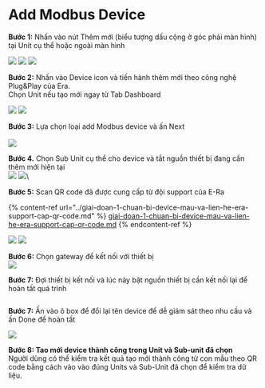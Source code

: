 # Add Modbus Device

**Bước 1:** Nhấn vào nút Thêm mới (biểu tượng dấu cộng ở góc phải màn hình) tại Unit cụ thể hoặc ngoài màn hình

![](<../../../../.gitbook/assets/image (66).png>)    ![](<../../../../.gitbook/assets/image (6).png>)   ![](<../../../../.gitbook/assets/image (73).png>)

**Bước 2:** Nhấn vào Device icon và tiến hành thêm mới theo công nghệ Plug\&Play của Era. \
Chọn Unit nếu tạo mới ngay từ Tab Dashboard

![](<../../../../.gitbook/assets/image (52).png>)        ![](<../../../../.gitbook/assets/image (2) (1).png>)

**Bước 3:** Lựa chọn loại add Modbus device và ấn Next\
\
![](<../../../../.gitbook/assets/image (21).png>)

**Bước 4.** Chọn Sub Unit cụ thể cho device và tắt nguồn thiết bị đang cần thêm mới hiện tại\
![](<../../../../.gitbook/assets/image (11).png>)    ![](<../../../../.gitbook/assets/image (53).png>)\


**Bước 5:** Scan QR code đã được cung cấp từ đội support của E-Ra

{% content-ref url="../giai-doan-1-chuan-bi-device-mau-va-lien-he-era-support-cap-qr-code.md" %}
[giai-doan-1-chuan-bi-device-mau-va-lien-he-era-support-cap-qr-code.md](../giai-doan-1-chuan-bi-device-mau-va-lien-he-era-support-cap-qr-code.md)
{% endcontent-ref %}

&#x20;     ![](<../../../../.gitbook/assets/image (60).png>)       ![](<../../../../.gitbook/assets/image (29).png>)

**Bước 6:** Chọn gateway để kết nối với thiết bị\
![](<../../../../.gitbook/assets/image (18).png>)

**Bước 7:**  Đợi thiết bị kết nối và lúc này bật nguồn thiết bị cần kết nối lại để hoàn tất quá trình

<figure><img src="../../../../.gitbook/assets/image (4).png" alt=""><figcaption></figcaption></figure>

**Bước 7:** Ấn vào ô box để đổi lại tên device để dễ giám sát theo nhu cầu và ấn Done để hoàn tất

&#x20;![](<../../../../.gitbook/assets/image (17).png>)

**Bước 8: Tao mới device thành công trong Unit và Sub-unit đã chọn**\
Người dùng có thể kiểm tra kết quả tạo mới thành công từ con mẫu theo QR code bằng cách vào vào đúng Units và Sub-Unit đã chọn để kiểm tra dữ liệu.&#x20;

<figure><img src="../../../../.gitbook/assets/image (3) (1).png" alt=""><figcaption></figcaption></figure>

